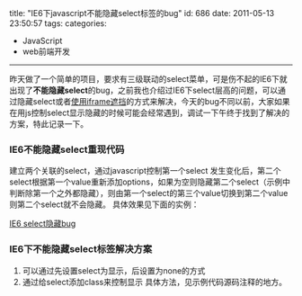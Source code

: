 title: "IE6下javascript不能隐藏select标签的bug"
id: 686
date: 2011-05-13 23:50:57
tags: 
categories: 
- JavaScript
- web前端开发
---

昨天做了一个简单的项目，要求有三级联动的select菜单，可是伤不起的IE6下就出现了**不能隐藏select**的bug，之前我也介绍过IE6下select层高的问题，可以通过隐藏select或者[使用iframe遮挡](http://js8.in/553.html "解决IE6 select z-index无效，遮挡div的bug")的方式来解决，今天的bug不同以前，大家如果在用js控制select显示隐藏的时候可能会经常遇到，调试一下午终于找到了解决的方案，特此记录一下。

### IE6不能隐藏select重现代码

建立两个关联的select，通过javascript控制第一个select 发生变化后，第二个select根据第一个value重新添加options，如果为空则隐藏第二个select（示例中判断除第一个之外都隐藏），则由第一个select的第三个value切换到第二个value则第二个select就不会隐藏。
具体效果见下面的实例：

[IE6 select隐藏bug](//js8.in/mywork/ie6selectbug.html)

### IE6下不能隐藏select标签解决方案

1.  可以通过先设置select为显示，后设置为none的方式
2.  通过给select添加class来控制显示
具体方法，见示例代码源码注释的地方。